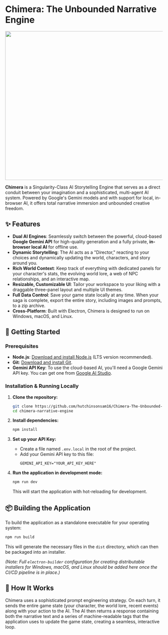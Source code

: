 # Chimera: The Unbounded Narrative Engine

<div align="center">
<img width="1200" height="475" alt="GHBanner" src="https://github.com/user-attachments/assets/0aa67016-6eaf-458a-adb2-6e31a0763ed6" />
</div>

**Chimera** is a Singularity-Class AI Storytelling Engine that serves as a direct conduit between your imagination and a sophisticated, multi-agent AI system. Powered by Google's Gemini models and with support for local, in-browser AI, it offers total narrative immersion and unbounded creative freedom.

## ✨ Features

* **Dual AI Engines**: Seamlessly switch between the powerful, cloud-based **Google Gemini API** for high-quality generation and a fully private, **in-browser local AI** for offline use.
* **Dynamic Storytelling**: The AI acts as a "Director," reacting to your choices and dynamically updating the world, characters, and story around you.
* **Rich World Context**: Keep track of everything with dedicated panels for your character's stats, the evolving world lore, a web of NPC relationships, and an interactive map.
* **Resizable, Customizable UI**: Tailor your workspace to your liking with a draggable three-panel layout and multiple UI themes.
* **Full Data Control**: Save your game state locally at any time. When your saga is complete, export the entire story, including images and prompts, to a zip archive.
* **Cross-Platform**: Built with Electron, Chimera is designed to run on Windows, macOS, and Linux.

## 🚀 Getting Started

### Prerequisites

* **Node.js**: [Download and install Node.js](https://nodejs.org/) (LTS version recommended).
* **Git**: [Download and install Git](https://git-scm.com/).
* **Gemini API Key**: To use the cloud-based AI, you'll need a Google Gemini API key. You can get one from [Google AI Studio](https://ai.studio.google.com/).

### Installation & Running Locally

1.  **Clone the repository:**
    ```bash
    git clone https://github.com/hutchinsonsam16/Chimera-The-Unbounded-Narrative-Engine
    cd chimera-narrative-engine
    ```

2.  **Install dependencies:**
    ```bash
    npm install
    ```

3.  **Set up your API Key:**
    * Create a file named `.env.local` in the root of the project.
    * Add your Gemini API key to this file:
        ```
        GEMINI_API_KEY="YOUR_API_KEY_HERE"
        ```

4.  **Run the application in development mode:**
    ```bash
    npm run dev
    ```
    This will start the application with hot-reloading for development.

## 📦 Building the Application

To build the application as a standalone executable for your operating system:

```bash
npm run build
```

This will generate the necessary files in the `dist` directory, which can then be packaged into an installer.

*(Note: Full `electron-builder` configuration for creating distributable installers for Windows, macOS, and Linux should be added here once the CI/CD pipeline is in place.)*

## 🤝 How It Works

Chimera uses a sophisticated prompt engineering strategy. On each turn, it sends the entire game state (your character, the world lore, recent events) along with your action to the AI. The AI then returns a response containing both the narrative text and a series of machine-readable tags that the application uses to update the game state, creating a seamless, interactive loop.
